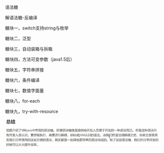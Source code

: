 语法糖

解语法糖-反编译

糖块一，switch支持string与枚举

糖块二，泛型

糖块三，自动装箱与拆箱

糖块四，方法可变参数（java1.5后）

糖块五，字符串拼接

糖块六，条件编译

糖块七，数值字面量

糖块八，for-each

糖块九，try-with-resource



![image-20201215143724212](语法糖.assets/image-20201215143724212.png)